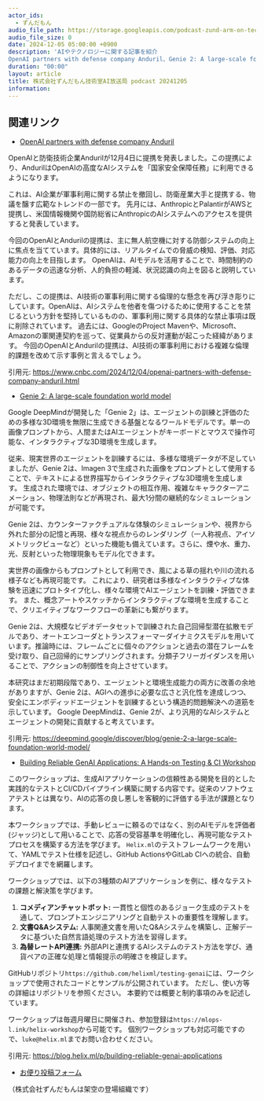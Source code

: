 ```yaml
---
actor_ids:
  - ずんだもん
audio_file_path: https://storage.googleapis.com/podcast-zund-arm-on-tech/audio/株式会社ずんだもん技術室AI放送局_podcast_20241205.mp3
audio_file_size: 0
date: 2024-12-05 05:00:00 +0900
description: 'AIやテクノロジーに関する記事を紹介  
OpenAI partners with defense company Anduril、Genie 2: A large-scale foundation world model、Building Reliable GenAI Applications: A Hands-on Testing &amp; CI Workshop'
duration: "00:00"
layout: article
title: 株式会社ずんだもん技術室AI放送局 podcast 20241205
information: 
---
```


## 関連リンク


- [OpenAI partners with defense company Anduril](https://www.cnbc.com/2024/12/04/openai-partners-with-defense-company-anduril.html)  


OpenAIと防衛技術企業Andurilが12月4日に提携を発表しました。この提携により、AndurilはOpenAIの高度なAIシステムを「国家安全保障任務」に利用できるようになります。

これは、AI企業が軍事利用に関する禁止を撤回し、防衛産業大手と提携する、物議を醸す広範なトレンドの一部です。  先月には、AnthropicとPalantirがAWSと提携し、米国情報機関や国防総省にAnthropicのAIシステムへのアクセスを提供すると発表しています。

今回のOpenAIとAndurilの提携は、主に無人航空機に対する防御システムの向上に焦点を当てています。具体的には、リアルタイムでの脅威の検知、評価、対応能力の向上を目指します。  OpenAIは、AIモデルを活用することで、時間制約のあるデータの迅速な分析、人的負担の軽減、状況認識の向上を図ると説明しています。

ただし、この提携は、AI技術の軍事利用に関する倫理的な懸念を再び浮き彫りにしています。OpenAIは、AIシステムを他者を傷つけるために使用することを禁じるという方針を堅持しているものの、軍事利用に関する具体的な禁止事項は既に削除されています。  過去には、GoogleのProject Mavenや、Microsoft、Amazonの軍関連契約を巡って、従業員からの反対運動が起こった経緯があります。  今回のOpenAIとAndurilの提携は、AI技術の軍事利用における複雑な倫理的課題を改めて示す事例と言えるでしょう。


引用元: https://www.cnbc.com/2024/12/04/openai-partners-with-defense-company-anduril.html


- [Genie 2: A large-scale foundation world model](https://deepmind.google/discover/blog/genie-2-a-large-scale-foundation-world-model/)  



Google DeepMindが開発した「Genie 2」は、エージェントの訓練と評価のための多様な3D環境を無限に生成できる基盤となるワールドモデルです。単一の画像プロンプトから、人間またはAIエージェントがキーボードとマウスで操作可能な、インタラクティブな3D環境を生成します。

従来、現実世界のエージェントを訓練するには、多様な環境データが不足していましたが、Genie 2は、Imagen 3で生成された画像をプロンプトとして使用することで、テキストによる世界描写からインタラクティブな3D環境を生成します。  生成された環境では、オブジェクトの相互作用、複雑なキャラクターアニメーション、物理法則などが再現され、最大1分間の継続的なシミュレーションが可能です。

Genie 2は、カウンターファクチュアルな体験のシミュレーションや、視界から外れた部分の記憶と再現、様々な視点からのレンダリング（一人称視点、アイソメトリックビューなど）といった機能も備えています。さらに、煙や水、重力、光、反射といった物理現象もモデル化できます。

実世界の画像からもプロンプトとして利用でき、風による草の揺れや川の流れる様子なども再現可能です。  これにより、研究者は多様なインタラクティブな体験を迅速にプロトタイプ化し、様々な環境でAIエージェントを訓練・評価できます。  また、概念アートやスケッチからインタラクティブな環境を生成することで、クリエイティブなワークフローの革新にも繋がります。

Genie 2は、大規模なビデオデータセットで訓練された自己回帰型潜在拡散モデルであり、オートエンコーダとトランスフォーマーダイナミクスモデルを用いています。推論時には、フレームごとに個々のアクションと過去の潜在フレームを受け取り、自己回帰的にサンプリングされます。分類子フリーガイダンスを用いることで、アクションの制御性を向上させています。

本研究はまだ初期段階であり、エージェントと環境生成能力の両方に改善の余地がありますが、Genie 2は、AGIへの進歩に必要な広さと汎化性を達成しつつ、安全にエンボディッドエージェントを訓練するという構造的問題解決への道筋を示しています。  Google DeepMindは、Genie 2が、より汎用的なAIシステムとエージェントの開発に貢献すると考えています。


引用元: https://deepmind.google/discover/blog/genie-2-a-large-scale-foundation-world-model/


- [Building Reliable GenAI Applications: A Hands-on Testing & CI Workshop](https://blog.helix.ml/p/building-reliable-genai-applications)  



このワークショップは、生成AIアプリケーションの信頼性ある開発を目的とした実践的なテストとCI/CDパイプライン構築に関する内容です。従来のソフトウェアテストとは異なり、AIの応答の良し悪しを客観的に評価する手法が課題となります。

本ワークショップでは、手動レビューに頼るのではなく、別のAIモデルを評価者(ジャッジ)として用いることで、応答の受容基準を明確化し、再現可能なテストプロセスを構築する方法を学びます。  `Helix.ml`のテストフレームワークを用いて、YAMLでテスト仕様を記述し、GitHub ActionsやGitLab CIへの統合、自動デプロイまでを網羅します。

ワークショップでは、以下の3種類のAIアプリケーションを例に、様々なテストの課題と解決策を学びます。

1. **コメディアンチャットボット:** 一貫性と個性のあるジョーク生成のテストを通して、プロンプトエンジニアリングと自動テストの重要性を理解します。
2. **文書Q&Aシステム:**  人事関連文書を用いたQ&Aシステムを構築し、正解データに基づいた自然言語処理のテスト方法を習得します。
3. **為替レートAPI連携:** 外部APIと連携するAIシステムのテスト方法を学び、通貨ペアの正確な処理と情報提示の明確さを検証します。


GitHubリポジトリ`https://github.com/helixml/testing-genai`には、ワークショップで使用されたコードとサンプルが公開されています。  ただし、使い方等の詳細はリポジトリを参照ください。  本要約では概要と制約事項のみを記述しています。


ワークショップは毎週月曜日に開催され、参加登録は`https://mlops-l.ink/helix-workshop`から可能です。  個別ワークショップも対応可能ですので、`luke@helix.ml`までお問い合わせください。


引用元: https://blog.helix.ml/p/building-reliable-genai-applications



- [お便り投稿フォーム](https://forms.gle/ffg4JTfqdiqK62qf9)

（株式会社ずんだもんは架空の登場組織です）
